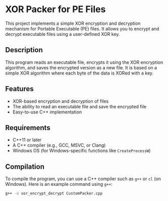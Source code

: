 # XOR Packer for PE Files

This project implements a simple XOR encryption and decryption mechanism for Portable Executable (PE) files. It allows you to encrypt and decrypt executable files using a user-defined XOR key.

## Description

This program reads an executable file, encrypts it using the XOR encryption algorithm, and saves the encrypted version as a new file. It is based on a simple XOR algorithm where each byte of the data is XORed with a key.

## Features

- XOR-based encryption and decryption of files
- The ability to read an executable file and save the encrypted file
- Easy-to-use C++ implementation

## Requirements

- C++11 or later
- A C++ compiler (e.g., GCC, MSVC, or Clang)
- Windows OS (for Windows-specific functions like `CreateProcessW`)

## Compilation

To compile the program, you can use a C++ compiler such as `g++` or `cl` (on Windows). Here is an example command using `g++`:

```bash
g++ -o xor_encrypt_decrypt CustomPacker.cpp
